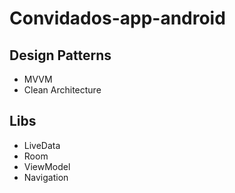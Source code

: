 # Convidados-app-android

## Design Patterns

- MVVM
- Clean Architecture

## Libs

- LiveData
- Room
- ViewModel
- Navigation

